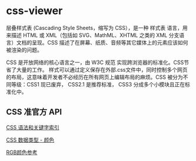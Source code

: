 # css-viewer
层叠样式表 (Cascading Style Sheets，缩写为 CSS），是一种 样式表 语言，用来描述 HTML 或 XML（包括如 SVG、MathML、XHTML 之类的 XML 分支语言）文档的呈现。CSS 描述了在屏幕、纸质、音频等其它媒体上的元素应该如何被渲染的问题。

CSS 是开放网络的核心语言之一，由 W3C 规范 实现跨浏览器的标准化。CSS节省了大量的工作。 样式可以通过定义保存在外部.css文件中，同时控制多个网页的布局，这意味着开发者不必经历在所有网页上编辑布局的麻烦。CSS 被分为不同等级：CSS1 现已废弃， CSS2.1 是推荐标准， CSS3 分成多个小模块且正在标准化中。


## CSS 准官方 API

[CSS 语法和关键字索引](https://developer.mozilla.org/zh-CN/docs/Web/CSS/Reference)            

[CSS 数据类型 - 颜色](https://developer.mozilla.org/zh-CN/docs/Web/CSS/color_value)       

[RGB颜色参考](https://tool.oschina.net/commons?type=3)                    
